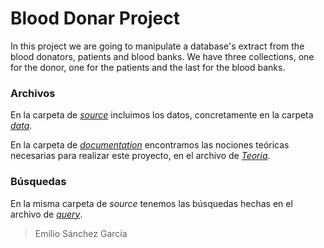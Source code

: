 # Blood Donar Project

In this project we are going to manipulate a database's extract from the blood donators, patients and blood banks.
We have three collections, one for the donor, one for the patients and the last for the blood banks.


### Archivos

En la carpeta de *[source](https://github.com/SanchezGarciaEmilio/2021-02-22_lookup/tree/main/src)* incluimos los datos, concretamente en la carpeta *[data](https://github.com/SanchezGarciaEmilio/2021-02-22_lookup/tree/main/src/data)*.

En la carpeta de *[documentation](https://github.com/SanchezGarciaEmilio/2021-02-22_lookup/tree/main/doc)* encontramos las nociones teóricas necesarias para realizar este proyecto, en el archivo de *[Teoria](https://github.com/SanchezGarciaEmilio/2021-02-22_lookup/blob/main/doc/Teoria.pdf)*.


### Búsquedas

En la misma carpeta de *source* tenemos las búsquedas hechas en el archivo de *[query](https://github.com/SanchezGarciaEmilio/2021-02-22_lookup/blob/main/src/query/query.js)*.


> Emilio Sánchez García